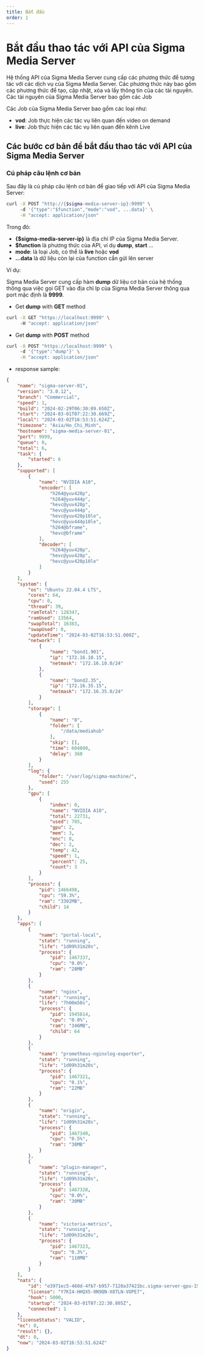 ```yaml
---
title: Bắt đầu
order: 1
---
```


# Bắt đầu thao tác với API của Sigma Media Server

Hệ thống API của Sigma Media Server cung cấp các phương thức để tương tác với các dịch vụ của Sigma Media Server. Các phương thức này bao gồm các phương thức để tạo, cập nhật, xóa và lấy thông tin của các tài nguyên. Các tài nguyên của Sigma Media Server bao gồm các Job 

Các Job của Sigma Media Server bao gồm các loại như:
- **vod**: Job thực hiện các tác vụ liên quan đến video on demand
- **live**: Job thực hiện các tác vụ liên quan đến kênh Live

## Các bước cơ bản để bắt đầu thao tác với API của Sigma Media Server


### Cú pháp câu lệnh cơ bản

Sau đây là cú pháp câu lệnh cơ bản để giao tiếp với API của Sigma Media Server:

```bash
curl -X POST "http://{$sigma-media-server-ip}:9999" \ 
     -d '{"type":"$function","mode":"vod", ...data}' \
     -H "accept: application/json"
```

Trong đó:
- **{$sigma-media-server-ip}** là địa chỉ IP của Sigma Media Server.
- **$function** là phương thức của API, ví dụ **dump**, **start** ...
- **mode**: là loại Job, có thể là **live** hoặc **vod**
- **...data** là dữ liệu còn lại của function cần gửi lên server

Ví dụ:

Sigma Media Server cung cấp hàm **dump** dữ liệu cơ bản của hệ thống thông qua việc gọi GET vào địa chỉ Ip của Sigma Media Server thông qua port mặc định là **9999**.

- Get **dump** with **GET** method

```bash
curl -X GET "https://localhost:9999" \ 
     -H "accept: application/json"
```

- Get **dump** with **POST** method

```bash
curl -X POST "https://localhost:9999" \ 
     -d '{"type":"dump"}' \
     -H "accept: application/json"
```


* response sample:

```json
{
    "name": "sigma-server-01",
    "version": "3.0.12",
    "branch": "Commercial",
    "speed": 1,
    "build": "2024-02-29T06:30:09.650Z",
    "start": "2024-03-01T07:22:30.669Z",
    "local": "2024-03-02T16:53:51.624Z",
    "timezone": "Asia/Ho_Chi_Minh",
    "hostname": "sigma-media-server-01",
    "port": 9999,
    "queue": 0,
    "total": 6,
    "task": {
        "started": 6
    },
    "supported": [
        {
            "name": "NVIDIA A10",
            "encoder": [
                "h264@yuv420p",
                "h264@yuv444p",
                "hevc@yuv420p",
                "hevc@yuv444p",
                "hevc@yuv420p10le",
                "hevc@yuv444p10le",
                "h264@bframe",
                "hevc@bframe"
            ],
            "decoder": [
                "h264@yuv420p",
                "hevc@yuv420p",
                "hevc@yuv420p10le"
            ]
        }
    ],
    "system": {
        "os": "Ubuntu 22.04.4 LTS",
        "cores": 64,
        "cpu": 0,
        "thread": 39,
        "ramTotal": 128347,
        "ramUsed": 13564,
        "swapTotal": 16383,
        "swapUsed": 0,
        "updateTime": "2024-03-02T16:53:51.000Z",
        "network": [
            {
                "name": "bond1.901",
                "ip": "172.16.10.15",
                "netmask": "172.16.10.0/24"
            },
            {
                "name": "bond2.35",
                "ip": "172.16.35.15",
                "netmask": "172.16.35.0/24"
            }
        ],
        "storage": [
            {
                "name": "0",
                "folder": [
                    "/data/mediahub"
                ],
                "skip": [],
                "time": 604800,
                "delay": 360
            }
        ],
        "log": {
            "folder": "/var/log/sigma-machine/",
            "used": 255
        },
        "gpu": [
            {
                "index": 0,
                "name": "NVIDIA A10",
                "total": 22731,
                "used": 705,
                "gpu": 2,
                "mem": 3,
                "enc": 8,
                "dec": 2,
                "temp": 42,
                "speed": 1,
                "percent": 25,
                "count": 3
            }
        ],
        "process": {
            "pid": 1466498,
            "cpu": "59.3%",
            "ram": "3302MB",
            "child": 14
        }
    },
    "apps": [                                                        
        {
            "name": "portal-local",
            "state": "running",
            "life": "1d09h31m20s",
            "process": {
                "pid": 1467337,
                "cpu": "0.0%",
                "ram": "28MB"
            }
        },
        {
            "name": "nginx",
            "state": "running",
            "life": "7h00m50s",
            "process": {
                "pid": 1945814,
                "cpu": "0.0%",
                "ram": "346MB",
                "child": 64
            }
        },
        {
            "name": "prometheus-nginxlog-exporter",
            "state": "running",
            "life": "1d09h31m20s",
            "process": {
                "pid": 1467321,
                "cpu": "0.1%",
                "ram": "22MB"
            }
        },
        {
            "name": "origin",
            "state": "running",
            "life": "1d09h31m20s",
            "process": {
                "pid": 1467340,
                "cpu": "0.5%",
                "ram": "38MB"
            }
        },
        {
            "name": "plugin-manager",
            "state": "running",
            "life": "1d09h31m20s",
            "process": {
                "pid": 1467328,
                "cpu": "0.0%",
                "ram": "30MB"
            }
        },
        {
            "name": "victoria-metrics",
            "state": "running",
            "life": "1d09h31m20s",
            "process": {
                "pid": 1467323,
                "cpu": "0.3%",
                "ram": "110MB"
            }
        }
    ],
    "nats": {
        "id": "e3971ec5-460d-4fb7-b957-7120a37421bc.sigma-server-gpu-15-a5c8f624-651f-403b-9294-1610c83249b1",
        "license": "Y7KI4-HHQX5-0N9QN-X8TLN-VOPE7",
        "hook": 5000,
        "startup": "2024-03-01T07:22:30.805Z",
        "connected": 1
    },
    "licenseStatus": "VALID",
    "ec": 0,
    "result": {},
    "dt": 0,
    "now": "2024-03-02T16:53:51.624Z"
}
```
